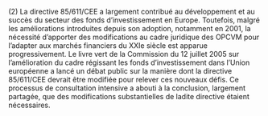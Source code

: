 (2) La directive 85/611/CEE a largement contribué au développement et au succès du secteur des fonds d’investissement en Europe. Toutefois, malgré les améliorations introduites depuis son adoption, notamment en 2001, la nécessité d’apporter des modifications au cadre juridique des OPCVM pour l’adapter aux marchés financiers du XXIe siècle est apparue progressivement. Le livre vert de la Commission du 12 juillet 2005 sur l’amélioration du cadre régissant les fonds d’investissement dans l’Union européenne a lancé un débat public sur la manière dont la directive 85/611/CEE devrait être modifiée pour relever ces nouveaux défis. Ce processus de consultation intensive a abouti à la conclusion, largement partagée, que des modifications substantielles de ladite directive étaient nécessaires.